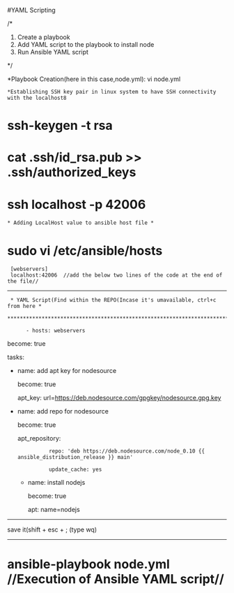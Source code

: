  #YAML Scripting


/*

1.  Create a playbook
2.  Add YAML script to the playbook to install node
3.  Run Ansible YAML script

*/

*Playbook Creation(here in this case,node.yml): vi node.yml
 
    *Establishing SSH key pair in linux system to have SSH connectivity with the localhost8
   
   # ssh-keygen -t rsa
   # cat .ssh/id_rsa.pub >> .ssh/authorized_keys
   # ssh localhost -p 42006
     
    * Adding LocalHost value to ansible host file *
   
   # sudo vi /etc/ansible/hosts
   
     [webservers]
     localhost:42006  //add the below two lines of the code at the end of the file//


******************************************************************************************************************************************************    
     * YAML Script(Find within the REPO(Incase it's umavailable, ctrl+c from here *
     ****************************************************************************
          
          - hosts: webservers

  become: true

  tasks:

 - name: add apt key for nodesource

   become: true

   apt_key: url=https://deb.nodesource.com/gpgkey/nodesource.gpg.key

 - name: add repo for nodesource

   become: true

   apt_repository:

                 repo: 'deb https://deb.nodesource.com/node_0.10 {{ ansible_distribution_release }} main'

                 update_cache: yes

   - name: install nodejs

     become: true

     apt: name=nodejs

*****************************************************************************************************************************************************

 save it(shift + esc + ; (type wq)
 
 ***************************************************************
 
 
 #  ansible-playbook node.yml //Execution of Ansible YAML script//










   
